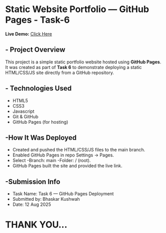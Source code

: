 # Static Website Portfolio — GitHub Pages - Task-6

**Live Demo:** [Click Here](https://bhaskar-2001.github.io/Static-website_portfolio-by-github-page/)

## - Project Overview

This project is a simple static portfolio website hosted using **GitHub Pages**.
It was created as part of **Task 6** to demonstrate deploying a static HTML/CSS/JS site directly from a GitHub repository.

## - Technologies Used

* HTML5
* CSS3
* Javascript
* Git & GitHub
* GitHub Pages (for hosting)

## -How It Was Deployed

* Created and pushed the HTML/CSS/JS files to the main branch.
* Enabled GitHub Pages in repo Settings → Pages.
* Select -Branch: main -Folder: / (root).
* GitHub Pages built the site and provided the live link.

## -Submission Info

* Task Name: Task 6 — GitHub Pages Deployment
* Submitted by: Bhaskar Kushwah
* Date: 12 Aug 2025

# THANK YOU...
